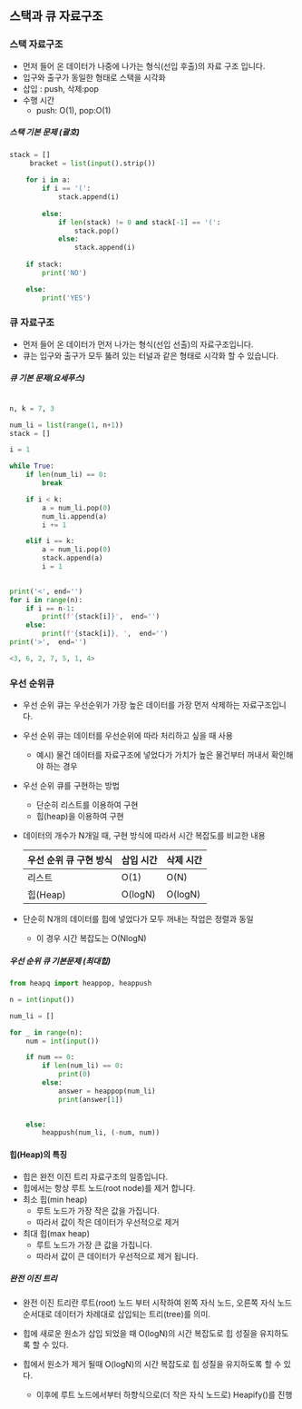 ## 스택과 큐 자료구조

### 스택 자료구조

- 먼저 들어 온 데이터가 나중에 나가는 형식(선입 후출)의 자료 구조 입니다.
- 입구와 출구가 동일한 형태로 스택을 시각화
- 삽입 : push,  삭제:pop
- 수행 시간
  - push: O(1),  pop:O(1)


##### 스택 기본 문제 (괄호)

```python
stack = []
     bracket = list(input().strip())
   
    for i in a:
        if i == '(':
            stack.append(i)
        
        else:
            if len(stack) != 0 and stack[-1] == '(':
                stack.pop()
            else:
                stack.append(i)
        
    if stack:
        print('NO')

    else:
        print('YES')
```



### 큐 자료구조

- 먼저 들어 온 데이터가 먼저 나가는 형식(선입 선출)의 자료구조입니다.
- 큐는 입구와 출구가 모두 뚫려 있는 터널과 같은 형태로 시각화 할 수 있습니다.

##### 큐 기본 문제(요세푸스)

```python

n, k = 7, 3

num_li = list(range(1, n+1))
stack = []

i = 1

while True:
    if len(num_li) == 0:
        break

    if i < k:
        a = num_li.pop(0)
        num_li.append(a)
        i += 1

    elif i == k:
        a = num_li.pop(0)
        stack.append(a)
        i = 1
    

print('<', end='')
for i in range(n):
    if i == n-1: 
        print(f'{stack[i]}',  end='')
    else:
        print(f'{stack[i]}, ',  end='')
print('>',  end='')

<3, 6, 2, 7, 5, 1, 4>

```



### 우선 순위큐

- 우선 순위 큐는 우선순위가 가장 높은 데이터를 가장 먼저 삭제하는 자료구조입니다.
- 우선 순위 큐는 데이터를 우선순위에 따라 처리하고 싶을 때 사용
  - 예시) 물건 데이터를 자료구조에 넣었다가 가치가 높은 물건부터 꺼내서 확인해야 하는 경우

- 우선 순위 큐를 구현하는 방법

  - 단순히 리스트를 이용하여 구현
  - 힙(heap)을 이용하여 구현

- 데이터의 개수가 N개일 때, 구현 방식에 따라서 시간 복잡도를 비교한 내용

  | 우선 순위 큐 구현 방식 | 삽입 시간 | 삭제 시간 |
  | ---------------------- | --------- | --------- |
  | 리스트                 | O(1)      | O(N)      |
  | 힙(Heap)               | O(logN)   | O(logN)   |



- 단순히 N개의 데이터를 힙에 넣었다가 모두 꺼내는 작업은 정렬과 동일
  - 이 경우 시간 복잡도는 O(NlogN)

##### 우선 순위 큐 기본문제 (최대힙)

```python
from heapq import heappop, heappush

n = int(input())

num_li = []

for _ in range(n):
    num = int(input())

    if num == 0:
        if len(num_li) == 0:
            print(0)
        else:
            answer = heappop(num_li)
            print(answer[1])

    
    else:
        heappush(num_li, (-num, num))
```





#### 힙(Heap)의 특징

- 힙은 완전 이진 트리 자료구조의 일종입니다.
- 힙에서는 항상 루트 노드(root node)를 제거 합니다.
- 최소 힙(min heap)
  - 루트 노드가 가장 작은 값을 가집니다.
  - 따라서 값이 작은 데이터가 우선적으로 제거
- 최대 힙(max heap)
  - 루트 노드가 가장 큰 값을 가집니다.
  - 따라서 값이 큰 데이터가 우선적으로 제거 됩니다.



##### 완전 이진 트리

- 완전 이진 트리란 루트(root) 노드 부터 시작하여 왼쪽 자식 노드, 오른쪽 자식 노드 순서대로 데이터가 차례대로 삽입되는 트리(tree)를 의미.

- 힙에 새로운 원소가 삽입 되었을 때 O(logN)의 시간 복잡도로 힙 성질을 유지하도록 할 수 있다.
- 힙에서 원소가 제거 될때 O(logN)의 시간 복잡도로 힙 성질을 유지하도록 할 수 있다.
  - 이후에 루트 노드에서부터 하향식으로(더 작은 자식 노드로) Heapify()를 진행

 



